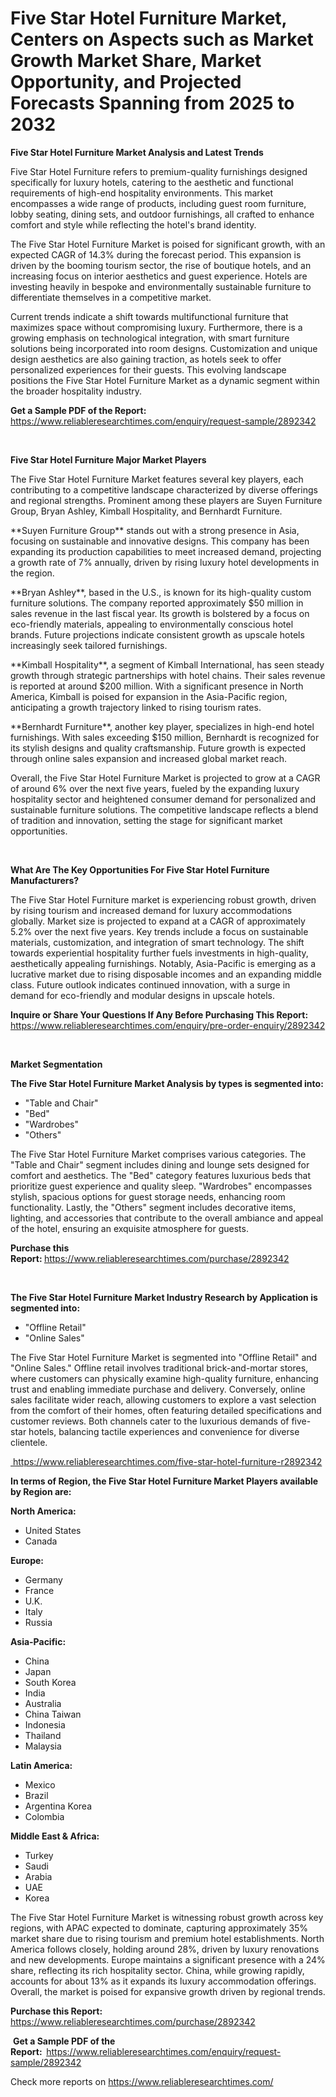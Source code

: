 <p><h1>Five Star Hotel Furniture Market, Centers on Aspects such as Market Growth Market Share, Market Opportunity, and Projected Forecasts Spanning from 2025 to 2032</h1></p><p><strong>Five Star Hotel Furniture Market Analysis and Latest Trends</strong></p>
<p><p>Five Star Hotel Furniture refers to premium-quality furnishings designed specifically for luxury hotels, catering to the aesthetic and functional requirements of high-end hospitality environments. This market encompasses a wide range of products, including guest room furniture, lobby seating, dining sets, and outdoor furnishings, all crafted to enhance comfort and style while reflecting the hotel's brand identity.</p><p>The Five Star Hotel Furniture Market is poised for significant growth, with an expected CAGR of 14.3% during the forecast period. This expansion is driven by the booming tourism sector, the rise of boutique hotels, and an increasing focus on interior aesthetics and guest experience. Hotels are investing heavily in bespoke and environmentally sustainable furniture to differentiate themselves in a competitive market.</p><p>Current trends indicate a shift towards multifunctional furniture that maximizes space without compromising luxury. Furthermore, there is a growing emphasis on technological integration, with smart furniture solutions being incorporated into room designs. Customization and unique design aesthetics are also gaining traction, as hotels seek to offer personalized experiences for their guests. This evolving landscape positions the Five Star Hotel Furniture Market as a dynamic segment within the broader hospitality industry.</p></p>
<p><strong>Get a Sample PDF of the Report:&nbsp;</strong> <a href="https://www.reliableresearchtimes.com/enquiry/request-sample/2892342?utm_campaign=2232&utm_medium=2&utm_source=Github&utm_content=ia&utm_term=15032025&utm_id=five-star-hotel-furniture">https://www.reliableresearchtimes.com/enquiry/request-sample/2892342</a></p>
<p>&nbsp;</p>
<p><strong>Five Star Hotel Furniture Major Market Players</strong></p>
<p><p>The Five Star Hotel Furniture Market features several key players, each contributing to a competitive landscape characterized by diverse offerings and regional strengths. Prominent among these players are Suyen Furniture Group, Bryan Ashley, Kimball Hospitality, and Bernhardt Furniture.</p><p>**Suyen Furniture Group** stands out with a strong presence in Asia, focusing on sustainable and innovative designs. This company has been expanding its production capabilities to meet increased demand, projecting a growth rate of 7% annually, driven by rising luxury hotel developments in the region.</p><p>**Bryan Ashley**, based in the U.S., is known for its high-quality custom furniture solutions. The company reported approximately $50 million in sales revenue in the last fiscal year. Its growth is bolstered by a focus on eco-friendly materials, appealing to environmentally conscious hotel brands. Future projections indicate consistent growth as upscale hotels increasingly seek tailored furnishings.</p><p>**Kimball Hospitality**, a segment of Kimball International, has seen steady growth through strategic partnerships with hotel chains. Their sales revenue is reported at around $200 million. With a significant presence in North America, Kimball is poised for expansion in the Asia-Pacific region, anticipating a growth trajectory linked to rising tourism rates.</p><p>**Bernhardt Furniture**, another key player, specializes in high-end hotel furnishings. With sales exceeding $150 million, Bernhardt is recognized for its stylish designs and quality craftsmanship. Future growth is expected through online sales expansion and increased global market reach.</p><p>Overall, the Five Star Hotel Furniture Market is projected to grow at a CAGR of around 6% over the next five years, fueled by the expanding luxury hospitality sector and heightened consumer demand for personalized and sustainable furniture solutions. The competitive landscape reflects a blend of tradition and innovation, setting the stage for significant market opportunities.</p></p>
<p>&nbsp;</p>
<p><strong>What Are The Key Opportunities For Five Star Hotel Furniture Manufacturers?</strong></p>
<p><p>The Five Star Hotel Furniture market is experiencing robust growth, driven by rising tourism and increased demand for luxury accommodations globally. Market size is projected to expand at a CAGR of approximately 5.2% over the next five years. Key trends include a focus on sustainable materials, customization, and integration of smart technology. The shift towards experiential hospitality further fuels investments in high-quality, aesthetically appealing furnishings. Notably, Asia-Pacific is emerging as a lucrative market due to rising disposable incomes and an expanding middle class. Future outlook indicates continued innovation, with a surge in demand for eco-friendly and modular designs in upscale hotels.</p></p>
<p><strong>Inquire or Share Your Questions If Any Before Purchasing This Report:</strong> <a href="https://www.reliableresearchtimes.com/enquiry/pre-order-enquiry/2892342?utm_campaign=2232&utm_medium=2&utm_source=Github&utm_content=ia&utm_term=15032025&utm_id=five-star-hotel-furniture">https://www.reliableresearchtimes.com/enquiry/pre-order-enquiry/2892342</a></p>
<p>&nbsp;</p>
<p><strong>Market Segmentation</strong></p>
<p><strong>The Five Star Hotel Furniture Market Analysis by types is segmented into:</strong></p>
<p><ul><li>"Table and Chair"</li><li>"Bed"</li><li>"Wardrobes"</li><li>"Others"</li></ul></p>
<p><p>The Five Star Hotel Furniture Market comprises various categories. The "Table and Chair" segment includes dining and lounge sets designed for comfort and aesthetics. The "Bed" category features luxurious beds that prioritize guest experience and quality sleep. "Wardrobes" encompasses stylish, spacious options for guest storage needs, enhancing room functionality. Lastly, the "Others" segment includes decorative items, lighting, and accessories that contribute to the overall ambiance and appeal of the hotel, ensuring an exquisite atmosphere for guests.</p></p>
<p><strong>Purchase this Report:&nbsp;</strong><a href="https://www.reliableresearchtimes.com/purchase/2892342?utm_campaign=2232&utm_medium=2&utm_source=Github&utm_content=ia&utm_term=15032025&utm_id=five-star-hotel-furniture">https://www.reliableresearchtimes.com/purchase/2892342</a></p>
<p>&nbsp;</p>
<p><strong>The Five Star Hotel Furniture Market Industry Research by Application is segmented into:</strong></p>
<p><ul><li>"Offline Retail"</li><li>"Online Sales"</li></ul></p>
<p><p>The Five Star Hotel Furniture Market is segmented into "Offline Retail" and "Online Sales." Offline retail involves traditional brick-and-mortar stores, where customers can physically examine high-quality furniture, enhancing trust and enabling immediate purchase and delivery. Conversely, online sales facilitate wider reach, allowing customers to explore a vast selection from the comfort of their homes, often featuring detailed specifications and customer reviews. Both channels cater to the luxurious demands of five-star hotels, balancing tactile experiences and convenience for diverse clientele.</p></p>
<p><a href="https://www.reliableresearchtimes.com/five-star-hotel-furniture-r2892342?utm_campaign=2232&utm_medium=2&utm_source=Github&utm_content=ia&utm_term=15032025&utm_id=five-star-hotel-furniture">&nbsp;https://www.reliableresearchtimes.com/five-star-hotel-furniture-r2892342</a></p>
<p><strong>In terms of Region, the Five Star Hotel Furniture Market Players available by Region are:</strong></p>
<p>
    <p> <strong> North America: </strong>
        <ul>
            <li>United States</li>
            <li>Canada</li>
        </ul>
        </p> 
    <p> <strong> Europe: </strong>
        <ul>
            <li>Germany</li>
            <li>France</li>
            <li>U.K.</li>
            <li>Italy</li>
            <li>Russia</li>
        </ul>
        </p> 
    <p> <strong> Asia-Pacific: </strong>
        <ul>
            <li>China</li>
            <li>Japan</li>
            <li>South Korea</li>
            <li>India</li>
            <li>Australia</li>
            <li>China Taiwan</li>
            <li>Indonesia</li>
            <li>Thailand</li>
            <li>Malaysia</li>
        </ul>
        </p> 
    <p> <strong> Latin America: </strong>
        <ul>
            <li>Mexico</li>
            <li>Brazil</li>
            <li>Argentina Korea</li>
            <li>Colombia</li>
        </ul>
        </p> 
    <p> <strong> Middle East & Africa: </strong>
        <ul>
            <li>Turkey</li>
            <li>Saudi</li>
            <li>Arabia</li>
            <li>UAE</li>
            <li>Korea</li>
        </ul>
    </p>
    </p>
<p><p>The Five Star Hotel Furniture Market is witnessing robust growth across key regions, with APAC expected to dominate, capturing approximately 35% market share due to rising tourism and premium hotel establishments. North America follows closely, holding around 28%, driven by luxury renovations and new developments. Europe maintains a significant presence with a 24% share, reflecting its rich hospitality sector. China, while growing rapidly, accounts for about 13% as it expands its luxury accommodation offerings. Overall, the market is poised for expansive growth driven by regional trends.</p></p>
<p><strong>Purchase this Report: </strong><a href="https://www.reliableresearchtimes.com/purchase/2892342?utm_campaign=2232&utm_medium=2&utm_source=Github&utm_content=ia&utm_term=15032025&utm_id=five-star-hotel-furniture">https://www.reliableresearchtimes.com/purchase/2892342</a></p>
<p>&nbsp;<strong>Get a Sample PDF of the Report:&nbsp;&nbsp;</strong><a href="https://www.reliableresearchtimes.com/enquiry/request-sample/2892342?utm_campaign=2232&utm_medium=2&utm_source=Github&utm_content=ia&utm_term=15032025&utm_id=five-star-hotel-furniture">https://www.reliableresearchtimes.com/enquiry/request-sample/2892342</a></p>
<p><strong></strong></p>
<p>Check more reports on <a href="https://www.reliableresearchtimes.com/?utm_campaign=2232&utm_medium=2&utm_source=Github&utm_content=ia&utm_term=15032025&utm_id=five-star-hotel-furniture">https://www.reliableresearchtimes.com/</a></p>